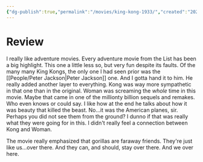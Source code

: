```yaml
---
{"dg-publish":true,"permalink":"/movies/king-kong-1933/","created":"2024-06-14","updated":"2024-06-14"}
---
```



# Review

 I really like adventure movies. Every adventure movie from the List has been a big highlight. This one a little less so, but very fun despite its faults. Of the many many King Kongs, the only one I had seen prior was the [[People/Peter Jackson\|Peter Jackson]] one. And I gotta hand it to him. He really added another layer to everything. Kong was way more sympathetic in that one than in the original. Woman was screaming the *whole* time in this movie. Maybe that came in one of the millionty billion sequels and remakes. Who even knows or could say. I like how at the end he talks about how it was beauty that killed the beast. No...it was the American planes, sir. Perhaps you did not see them from the ground? I dunno if that was really what they were going for in this. I didn't really feel a connection between Kong and Woman.

The movie really emphasized that gorillas are faraway friends. They're just like us...over there. And they can, and should, stay over there. And we over here.